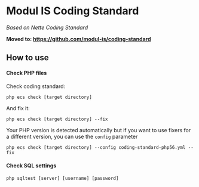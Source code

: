 # Modul IS Coding Standard

_Based on Nette Coding Standard_

__Moved to: https://github.com/modul-is/coding-standard__

## How to use

#### Check PHP files

Check coding standard:

```
php ecs check [target directory]
```

And fix it:

```
php ecs check [target directory] --fix
```

Your PHP version is detected automatically but if you want to use fixers for a different version,
you can use the `config` parameter

```
php ecs check [target directory] --config coding-standard-php56.yml --fix
```

#### Check SQL settings

```
php sqltest [server] [username] [password]
```